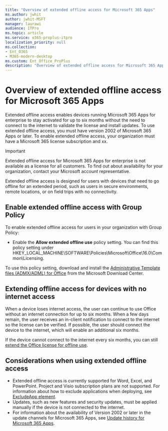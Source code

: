 ```yaml
---
title: "Overview of extended offline access for Microsoft 365 Apps"
ms.author: jwhit
author: jwhit-MSFT
manager: laurawi
audience: ITPro
ms.topic: article
ms.service: o365-proplus-itpro
localization_priority: null
ms.collection: 
- Ent_O365
- M365-modern-desktop
ms.custom: Ent_Office_ProPlus
description: "Overview of extended offline access for Microsoft 365 Apps."
---
```


# Overview of extended offline access for Microsoft 365 Apps

Extended offline access enables devices running Microsoft 365 Apps for enterprise to stay activated for up to six months without the need to connect to the internet to validate the license and install updates. To use extended offline access, you must have version 2002 of Microsoft 365 Apps or later. To enable extended offline access, your organization must have a Microsoft 365 license subscription and xx.

> [!IMPORTANT]
> Extended offline access for Microsoft 365 Apps for enterprise is not available as a license for all customers. To find out about availability for your organization, contact your Microsoft account representative.

Extended offline access is designed for users with devices that need to go offline for an extended period, such as users in secure environments, remote locations, or on field trips with no connectivity. 

## Enable extended offline access with Group Policy

To enable extended offline access for users in your organization with Group Policy:

- Enable the **Allow extended offline use** policy setting. You can find this policy setting under HKEY_LOCAL_MACHINE\SOFTWARE\Policies\Microsoft\Office\16.0\Common\Licensing.

To use this policy setting, download and install the [Administrative Template files (ADMX/ADML) for Office](https://www.microsoft.com/download/details.aspx?id=49030) from the Microsoft Download Center.

## Extending offline access for devices with no internet access

When a device loses internet access, the user can continue to use Office without an internet connection for up to six months.  When a few days remain, the user receives an in-client notification to connect to the internet so the license can be verified. If possible, the user should connect the device to the internet, which will enable an additional six months. 

If the device cannot connect to the internet every six months, you can still [extend the Office license for offline use](https://support.office.com/article/extend-your-office-license-for-offline-use-06de5162-e230-4ce6-83bb-e6f06190a8f5).

## Considerations when using extended offline access

- Extended offline access is currently supported for Word, Excel, and PowerPoint.  Project and Visio subscription plans are not supported. For information about how to exclude applications when deploying, see [ExcludeApp element](office-deployment-tool-configuration-options.md#excludeapp-element). 
- Updates, such as new features and security updates, must be applied manually if the device is not connected to the internet.
- For information about the availability of Version 2002 or later in the update channels for Microsoft 365 Apps, see [Update history for Microsoft 365 Apps](https://docs.microsoft.com/officeupdates/update-history-office365-proplus-by-date).
